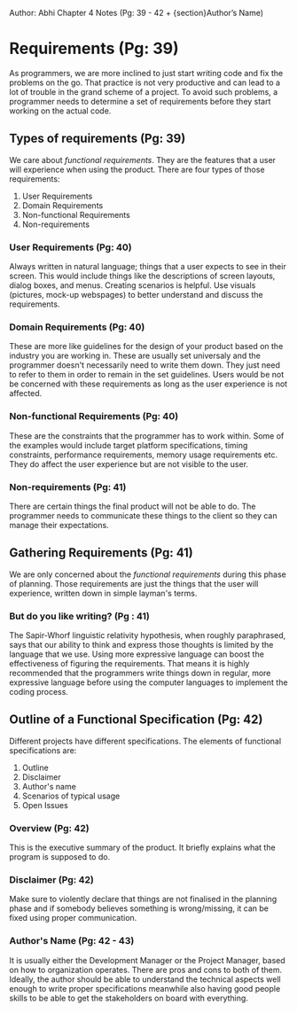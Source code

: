 Author: Abhi 
Chapter 4 Notes (Pg: 39 - 42 + {section}Author’s Name) 

# Requirements (Pg: 39)

As programmers, we are more inclined to just start writing code and fix the problems on the go. That practice is not very productive and can lead to a lot of trouble in the grand scheme of a project. To avoid such problems, a programmer needs to determine a set of requirements before they start working on the actual code. 

## Types of requirements (Pg: 39)

We care about *functional requirements*. They are the features that a user will experience when using the product. There are four types of those requirements:
1. User Requirements
2. Domain Requirements
3. Non-functional Requirements
4. Non-requirements

### User Requirements (Pg: 40)

Always written in natural language; things that a user expects to see in their screen. This would include things like the descriptions of screen layouts, dialog boxes, and menus. Creating scenarios is helpful. Use visuals (pictures, mock-up webspages) to better understand and discuss the requirements.

### Domain Requirements (Pg: 40)

These are more like guidelines for the design of your product based on the industry you are working in. These are usually set universaly and the programmer doesn't necessarily need to write them down. They just need to refer to them in order to remain in the set guidelines. Users would be not be concerned with these requirements as long as the user experience is not affected.

### Non-functional Requirements (Pg: 40)

These are the constraints that the programmer has to work within. Some of the examples would include target platform specifications, timing constraints, performance requirements, memory usage requirements etc. They do affect the user experience but are not visible to the user.

### Non-requirements (Pg: 41)

There are certain things the final product will not be able to do. The programmer needs to communicate these things to the client so they can manage their expectations. 

## Gathering Requirements (Pg: 41)

We are only concerned about the *functional requirements* during this phase of planning. Those requirements are just the things that the user will experience, written down in simple layman's terms. 

### But do you like writing? (Pg : 41)

The Sapir-Whorf linguistic relativity hypothesis, when roughly paraphrased, says that our ability to think and express those thoughts is limited by the language that we use. Using more expressive language can boost the effectiveness of figuring the requirements. That means it is highly recommended that the programmers write things down in regular, more expressive language before using the computer languages to implement the coding process.

## Outline of a Functional Specification (Pg: 42)

Different projects have different specifications. The elements of functional specifications are:

1. Outline
2. Disclaimer
3. Author's name
4. Scenarios of typical usage
5. Open Issues

### Overview (Pg: 42)

This is the executive summary of the product. It briefly explains what the program is supposed to do.

### Disclaimer (Pg: 42)

Make sure to violently declare that things are not finalised in the planning phase and if somebody believes something is wrong/missing, it can be fixed using proper communication.

### Author's Name (Pg: 42 - 43)

It is usually either the Development Manager or the Project Manager, based on how to organization operates. There are pros and cons to both of them. Ideally, the author should be able to understand the technical aspects well enough to write proper specifications meanwhile also having good people skills to be able to get the stakeholders on board with everything. 